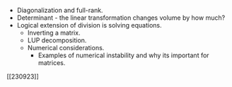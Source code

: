 - Diagonalization and full-rank.
- Determinant - the linear transformation changes volume by how much?
- Logical extension of division is solving equations.
	- Inverting a matrix.
	- LUP decomposition.
	- Numerical considerations.
		- Examples of numerical instability and why its important for matrices.

[[230923]]